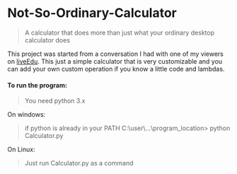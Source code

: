 # Not-So-Ordinary-Calculator
  
> A calculator that does more than just what your ordinary desktop calculator does

This project was started from a conversation I had with one of my viewers on [liveEdu](https://liveedu.tv). This just a simple calculator that is very customizable and you can add your own custom operation if you know a little code and lambdas.
  
#### To run the program: 
  
> You need python 3.x
   
On windows:
  
> if python is already in your PATH
> C:\user\\...\program_location> python Calculator.py
  
  On Linux:
> Just run Calculator.py as a command

